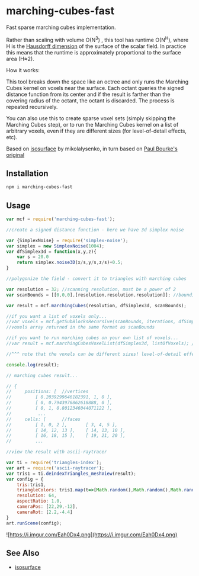 # marching-cubes-fast

Fast sparse marching cubes implementation.

Rather than scaling with volume O(N<sup>3</sup>) , this tool has runtime O(N<sup>H</sup>), where H is the [Hausdorff dimension](https://en.wikipedia.org/wiki/Hausdorff_dimension) of the surface of the scalar field. In practice this means that the runtime is approximately proportional to the surface area (H≈2). 

How it works:

This tool breaks down the space like an octree and only runs the Marching Cubes kernel on voxels near the surface. Each octant queries the signed distance function from its center and if the result is farther than the covering radius of the octant, the octant is discarded. The process is repeated recursively.

You can also use this to create sparse voxel sets (simply skipping the Marching Cubes step), or to run the Marching Cubes kernel on a list of arbitrary voxels, even if they are different sizes (for level-of-detail effects, etc).

Based on [isosurface](https://www.npmjs.com/package/isosurface) by mikolalysenko, in turn based on [Paul Bourke's original](http://local.wasp.uwa.edu.au/~pbourke/geometry/polygonise/)

## Installation

```sh
npm i marching-cubes-fast
```

## Usage 

```javascript
var mcf = require('marching-cubes-fast');

//create a signed distance function - here we have 3d simplex noise

var {SimplexNoise} = require('simplex-noise');
var simplex = new SimplexNoise(1004);
var dfSimplex3d = function(x,y,z){
    var s = 20.0
    return simplex.noise3D(x/s,y/s,z/s)+0.5;
}

//polygonize the field - convert it to triangles with marching cubes

var resolution = 32; //scanning resolution, must be a power of 2
var scanBounds = [[0,0,0],[resolution,resolution,resolution]]; //bounding box to scan over

var result = mcf.marchingCubes(resolution, dfSimplex3d, scanBounds);

//if you want a list of voxels only...
//var voxels = mcf.getSubBlocksRecursive(scanBounds, iterations, dfSimplex3d);
//voxels array returned in the same format as scanBounds

//if you want to run marching cubes on your own list of voxels...
//var result = mcf.marchingCubesVoxelList(dfSimplex3d, listOfVoxels); //array of voxels, where each voxel is a bounding box like scanBounds

//^^^ note that the voxels can be different sizes! level-of-detail effects etc, possible

console.log(result);

// marching cubes result...

// {
//     positions: [  //vertices
//         [ 0.2039299646182391, 1, 0 ],
//         [ 0, 0.7943976862618888, 0 ],
//         [ 0, 1, 0.8012346044071122 ],
//          ...
//     cells: [      //faces
//         [ 1, 0, 2 ],       [ 3, 4, 5 ],
//         [ 14, 12, 13 ],    [ 14, 13, 10 ],
//         [ 16, 18, 15 ],    [ 19, 21, 20 ],
//         ...

//view the result with ascii-raytracer

var ti = require('triangles-index');
var art = require('ascii-raytracer');
var tris1 = ti.deindexTriangles_meshView(result);
var config = {
    tris:tris1,
    triangleColors: tris1.map(t=>[Math.random(),Math.random(),Math.random()]),
    resolution: 64,
    aspectRatio: 1.0,
    cameraPos: [22,29,-12],
    cameraRot: [2.2,-4.4]
}
art.runScene(config);
```

![https://i.imgur.com/Eah0Dx4.png](https://i.imgur.com/Eah0Dx4.png)


## See Also

- [isosurface](https://www.npmjs.com/package/isosurface) 